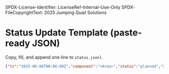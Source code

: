 SPDX-License-Identifier: LicenseRef-Internal-Use-Only
SPDX-FileCopyrightText: 2025 Jumping Quail Solutions

# Status Update Template (paste-ready JSON)

Copy, fill, and append one line to `status.jsonl`.

```json
{"ts":"2025-08-08T00:00:00Z","component":"<Area>","status":"planned","summary":"<1–3 sentence summary>","changes":["<change1>","<change2>"],"next":["<next1>","<next2>"],"blockers":[],"metrics":{"acceptance":null,"Rhat":null,"ESS":null,"divergences":null,"eps_rk4_max":null,"taylor_r4":null,"curvature_ci":"<lo,hi>"},"refs":[{"type":"file","path":"internal/qualia/TODO.md","note":"tracking"}],"classification":"Confidential — Internal Use Only","version":1}
```

